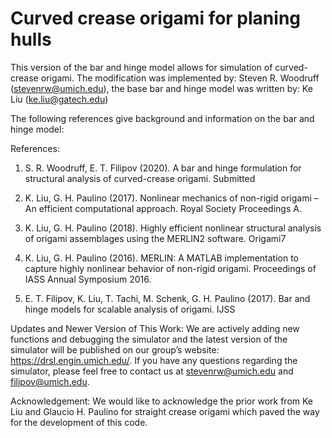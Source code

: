 # Curved crease origami for planing hulls

This version of the bar and hinge model allows for simulation of curved-crease origami. 
The modification was implemented by: Steven R. Woodruff (stevenrw@umich.edu), the base bar and hinge model was written by: Ke Liu (ke.liu@gatech.edu)   

The following references give background and information on the bar and hinge model:

References:

1. S. R. Woodruff, E. T. Filipov (2020). A bar and hinge formulation for structural analysis of curved-crease origami. Submitted

2. K. Liu, G. H. Paulino (2017). Nonlinear mechanics of non-rigid origami – An efficient computational approach. Royal Society Proceedings A.

3. K. Liu, G. H. Paulino (2018). Highly efficient nonlinear structural analysis of origami assemblages using the MERLIN2 software. Origami7

4. K. Liu, G. H. Paulino (2016). MERLIN: A MATLAB implementation to capture highly nonlinear behavior of non-rigid origami. Proceedings of IASS Annual Symposium 2016. 

5. E. T. Filipov, K. Liu, T. Tachi, M. Schenk, G. H. Paulino (2017). Bar and hinge models for scalable analysis of origami.  IJSS

Updates and Newer Version of This Work:
We are actively adding new functions and debugging the simulator and the latest version of the simulator will be published on our group’s website: https://drsl.engin.umich.edu/. If you have any questions regarding the simulator, please feel free to contact us at stevenrw@umich.edu and filipov@umich.edu. 

Acknowledgement: 
We would like to acknowledge the prior work from Ke Liu and Glaucio H. Paulino for straight crease origami which paved the way for the development of this code.

